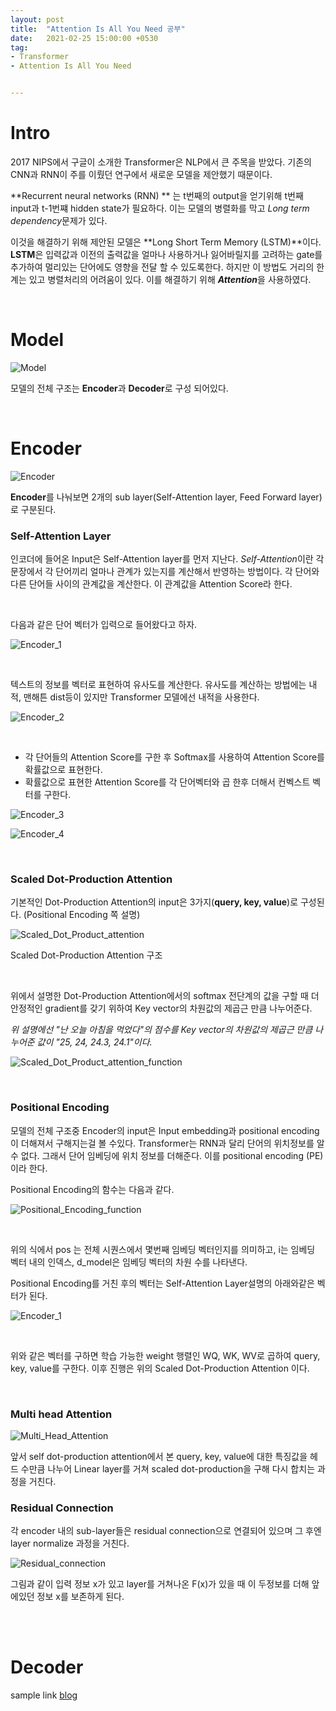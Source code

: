 ```yaml
---
layout: post
title:  "Attention Is All You Need 공부"
date:   2021-02-25 15:00:00 +0530
tag:
- Transformer
- Attention Is All You Need


---
```





# Intro

2017 NIPS에서 구글이 소개한 Transformer은 NLP에서 큰 주목을 받았다. 기존의 CNN과 RNN이 주를 이뤘던 연구에서 새로운 모델을 제안했기 때문이다.

**Recurrent neural networks (RNN) ** 는 t번째의 output을 얻기위해 t번째 input과 t-1번쨰 hidden state가 필요하다. 이는 모델의 병렬화를 막고 *Long term dependency*문제가 있다.  

이것을 해결하기 위해 제안된 모델은 **Long Short Term Memory (LSTM)**이다. **LSTM**은 입력값과 이전의 출력값을 얼마나 사용하거나 잃어바릴지를 고려하는 gate를 추가하여 멀리있는 단어에도 영향을 전달 할 수 있도록한다. 하지만 이 방법도 거리의 한계는 있고 병렬처리의 어려움이 있다.   이를 해결하기 위해 ***Attention***을 사용하였다.

<br>

# Model

![Model](https://user-images.githubusercontent.com/58262251/111722408-23690a80-88a5-11eb-9dbe-c465a51da9d6.PNG)

모델의 전체 구조는 **Encoder**과 **Decoder**로 구성 되어있다.  

<br>

# Encoder

![Encoder](https://user-images.githubusercontent.com/58262251/111722399-2106b080-88a5-11eb-8318-41b24086fe0f.PNG)

**Encoder**를 나눠보면 2개의 sub layer(Self-Attention layer, Feed Forward layer)로 구분된다. 

###   Self-Attention Layer

인코더에 들어온 Input은 Self-Attention layer를 먼저 지난다.   *Self-Attention*이란 각 문장에서 각 단어끼리 얼마나 관계가 있는지를 계산해서 반영하는 방법이다.  각 단어와 다른 단어들 사이의 관계값을 계산한다. 이 관계값을 Attention Score라 한다. 

<br>

다음과 같은 단어 벡터가 입력으로 들어왔다고 하자.

![Encoder_1](https://user-images.githubusercontent.com/58262251/111722403-2237dd80-88a5-11eb-9915-4559e0faaf4e.PNG)

<br>

텍스트의 정보를 벡터로 표현하여 유사도를 계산한다. 유사도를 계산하는 방법에는 내적, 맨해튼 dist등이 있지만 Transformer 모델에선 내적을 사용한다.

![Encoder_2](https://user-images.githubusercontent.com/58262251/111722405-22d07400-88a5-11eb-9be6-e0da2135b235.PNG)

<br>

- 각 단어들의 Attention Score를 구한 후 Softmax를 사용하여 Attention Score를 확률값으로 표현한다.
- 확률값으로 표현한 Attention Score를 각 단어벡터와 곱 한후 더해서 컨벡스트 벡터를 구한다.

![Encoder_3](https://user-images.githubusercontent.com/58262251/111722406-22d07400-88a5-11eb-87e0-b5d28d3c75ef.PNG)

![Encoder_4](https://user-images.githubusercontent.com/58262251/111722407-23690a80-88a5-11eb-9a9b-b3c73b060ccc.PNG)

<br>

###      Scaled Dot-Production Attention

기본적인 Dot-Production Attention의 input은 3가지(**query, key, value**)로 구성된다. (Positional Encoding 쪽 설명)

![Scaled_Dot_Product_attention](https://user-images.githubusercontent.com/58262251/111722413-2401a100-88a5-11eb-859b-b9e6a0a7001e.PNG)

Scaled Dot-Production Attention 구조

<br>

위에서 설명한 Dot-Production Attention에서의 softmax 전단계의 값을 구할 때 더 안정적인 gradient를 갖기 위하여 Key vector의 차원값의 제곱근 만큼 나누어준다.  

*위 설명에선 "난 오늘 아침을 먹었다"의 점수를  Key vector의 차원값의 제곱근 만큼 나누어준 값이 "25, 24, 24.3, 24.1"이다.*  

![Scaled_Dot_Product_attention_function](https://user-images.githubusercontent.com/58262251/111740506-37723380-88c8-11eb-8986-31cbaa54a29a.PNG)

<br>



### Positional Encoding

모델의 전체 구조중 Encoder의 input은 Input embedding과 positional encoding이 더해져서 구해지는걸 볼 수있다.  Transformer는 RNN과 달리 단어의 위치정보를 알 수 없다. 그래서 단어 임베딩에 위치 정보를 더해준다. 이를 positional encoding (PE)이라 한다. 

Positional Encoding의 함수는 다음과 같다.

![Positional_Encoding_function](https://user-images.githubusercontent.com/58262251/111741969-b49ea800-88ca-11eb-858f-8f41e8e53b6c.PNG)

<br>

위의 식에서 pos 는 전체 시퀀스에서 몇번째 임베딩 벡터인지를 의미하고, i는 임베딩 벡터 내의 인덱스, d_model은 임베딩 벡터의 차원 수를 나타낸다.

Positional Encoding를 거친 후의 벡터는 Self-Attention Layer설명의 아래와같은 벡터가 된다.

![Encoder_1](https://user-images.githubusercontent.com/58262251/111722403-2237dd80-88a5-11eb-9915-4559e0faaf4e.PNG)

<br>

위와 같은 벡터를 구하면 학습 가능한 weight 행렬인 WQ, WK, WV로 곱하여 query, key, value를 구한다. 이후 진행은 위의 Scaled Dot-Production Attention 이다.

<br>

### Multi head Attention

![Multi_Head_Attention](https://user-images.githubusercontent.com/58262251/111722411-2401a100-88a5-11eb-8562-51d11c1f609f.PNG)

앞서 self dot-production attention에서 본 query, key, value에 대한 특징값을 헤드 수만큼 나누어 Linear layer를 거쳐 scaled dot-production을 구해 다시 합치는 과정을 거친다.



### Residual Connection

각 encoder 내의 sub-layer들은 residual connection으로 연결되어 있으며 그 후엔 layer normalize 과정을 거친다. 

![Residual_connection](https://user-images.githubusercontent.com/58262251/111747189-5e356780-88d2-11eb-8e98-e9591808ffa1.PNG)

그림과 같이 입력 정보 x가 있고 layer를 거쳐나온 F(x)가 있을 때 이 두정보를 더해 앞에있던 정보 x를 보존하게 된다.

<br><br>

# Decoder








sample link [blog]

[blog]: https://supernova817.github.io
